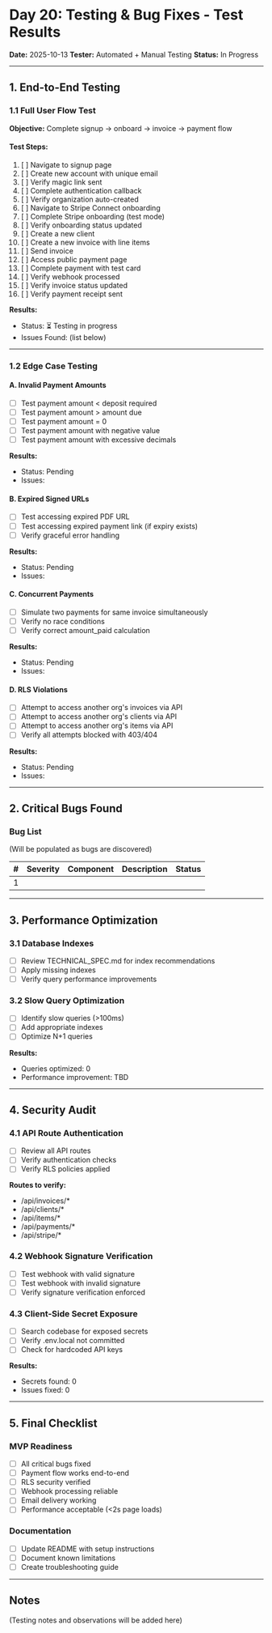 # Day 20: Testing & Bug Fixes - Test Results

**Date:** 2025-10-13
**Tester:** Automated + Manual Testing
**Status:** In Progress

---

## 1. End-to-End Testing

### 1.1 Full User Flow Test
**Objective:** Complete signup → onboard → invoice → payment flow

#### Test Steps:
1. [ ] Navigate to signup page
2. [ ] Create new account with unique email
3. [ ] Verify magic link sent
4. [ ] Complete authentication callback
5. [ ] Verify organization auto-created
6. [ ] Navigate to Stripe Connect onboarding
7. [ ] Complete Stripe onboarding (test mode)
8. [ ] Verify onboarding status updated
9. [ ] Create a new client
10. [ ] Create a new invoice with line items
11. [ ] Send invoice
12. [ ] Access public payment page
13. [ ] Complete payment with test card
14. [ ] Verify webhook processed
15. [ ] Verify invoice status updated
16. [ ] Verify payment receipt sent

**Results:**
- Status: ⏳ Testing in progress
- Issues Found: (list below)

---

### 1.2 Edge Case Testing

#### A. Invalid Payment Amounts
- [ ] Test payment amount < deposit required
- [ ] Test payment amount > amount due
- [ ] Test payment amount = 0
- [ ] Test payment amount with negative value
- [ ] Test payment amount with excessive decimals

**Results:**
- Status: Pending
- Issues:

#### B. Expired Signed URLs
- [ ] Test accessing expired PDF URL
- [ ] Test accessing expired payment link (if expiry exists)
- [ ] Verify graceful error handling

**Results:**
- Status: Pending
- Issues:

#### C. Concurrent Payments
- [ ] Simulate two payments for same invoice simultaneously
- [ ] Verify no race conditions
- [ ] Verify correct amount_paid calculation

**Results:**
- Status: Pending
- Issues:

#### D. RLS Violations
- [ ] Attempt to access another org's invoices via API
- [ ] Attempt to access another org's clients via API
- [ ] Attempt to access another org's items via API
- [ ] Verify all attempts blocked with 403/404

**Results:**
- Status: Pending
- Issues:

---

## 2. Critical Bugs Found

### Bug List
(Will be populated as bugs are discovered)

| # | Severity | Component | Description | Status |
|---|----------|-----------|-------------|--------|
| 1 | | | | |

---

## 3. Performance Optimization

### 3.1 Database Indexes
- [ ] Review TECHNICAL_SPEC.md for index recommendations
- [ ] Apply missing indexes
- [ ] Verify query performance improvements

### 3.2 Slow Query Optimization
- [ ] Identify slow queries (>100ms)
- [ ] Add appropriate indexes
- [ ] Optimize N+1 queries

**Results:**
- Queries optimized: 0
- Performance improvement: TBD

---

## 4. Security Audit

### 4.1 API Route Authentication
- [ ] Review all API routes
- [ ] Verify authentication checks
- [ ] Verify RLS policies applied

**Routes to verify:**
- /api/invoices/*
- /api/clients/*
- /api/items/*
- /api/payments/*
- /api/stripe/*

### 4.2 Webhook Signature Verification
- [ ] Test webhook with valid signature
- [ ] Test webhook with invalid signature
- [ ] Verify signature verification enforced

### 4.3 Client-Side Secret Exposure
- [ ] Search codebase for exposed secrets
- [ ] Verify .env.local not committed
- [ ] Check for hardcoded API keys

**Results:**
- Secrets found: 0
- Issues fixed: 0

---

## 5. Final Checklist

### MVP Readiness
- [ ] All critical bugs fixed
- [ ] Payment flow works end-to-end
- [ ] RLS security verified
- [ ] Webhook processing reliable
- [ ] Email delivery working
- [ ] Performance acceptable (<2s page loads)

### Documentation
- [ ] Update README with setup instructions
- [ ] Document known limitations
- [ ] Create troubleshooting guide

---

## Notes

(Testing notes and observations will be added here)
